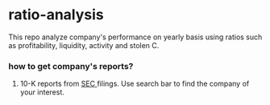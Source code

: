 # ratio-analysis

This repo analyze company's performance on yearly basis using ratios such as profitability, liquidity, activity and stolen C. 

### how to get company's reports?

1. 10-K reports from <a href = "https://www.sec.gov/edgar/searchedgar/companysearch"> SEC </a> filings. Use search bar to find the company of your interest.
